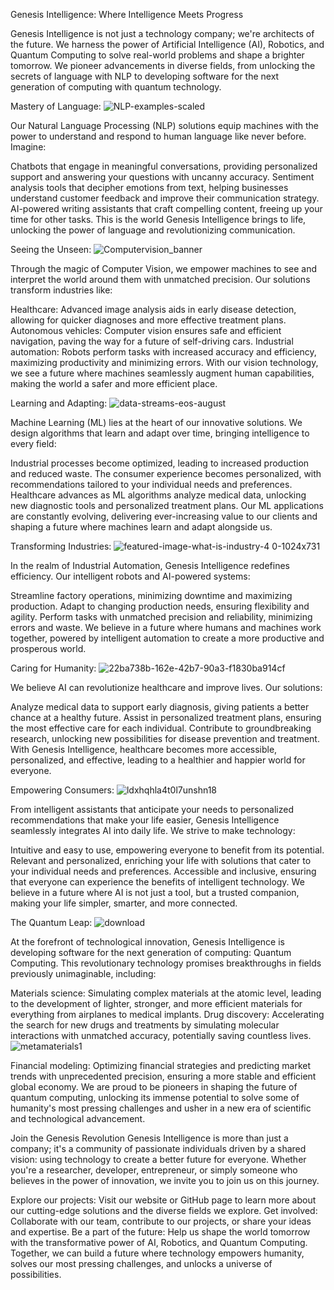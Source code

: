 Genesis Intelligence: Where Intelligence Meets Progress

Genesis Intelligence is not just a technology company; we're architects of the future. We harness the power of Artificial Intelligence (AI), Robotics, and Quantum Computing to solve real-world problems and shape a brighter tomorrow. We pioneer advancements in diverse fields, from unlocking the secrets of language with NLP to developing software for the next generation of computing with quantum technology.

Mastery of Language:
![NLP-examples-scaled](https://github.com/GenesisIntelligence/GenesisIntelligence/assets/154404399/06c2341a-4bc9-457a-8e1c-0e387d402ef0)

Our Natural Language Processing (NLP) solutions equip machines with the power to understand and respond to human language like never before. Imagine:

Chatbots that engage in meaningful conversations, providing personalized support and answering your questions with uncanny accuracy.
Sentiment analysis tools that decipher emotions from text, helping businesses understand customer feedback and improve their communication strategy.
AI-powered writing assistants that craft compelling content, freeing up your time for other tasks.
This is the world Genesis Intelligence brings to life, unlocking the power of language and revolutionizing communication.

Seeing the Unseen:
![Computervision_banner](https://github.com/GenesisIntelligence/GenesisIntelligence/assets/154404399/b61281d6-cbfd-4c25-a4bd-04836e831239)

Through the magic of Computer Vision, we empower machines to see and interpret the world around them with unmatched precision. Our solutions transform industries like:

Healthcare: Advanced image analysis aids in early disease detection, allowing for quicker diagnoses and more effective treatment plans.
Autonomous vehicles: Computer vision ensures safe and efficient navigation, paving the way for a future of self-driving cars.
Industrial automation: Robots perform tasks with increased accuracy and efficiency, maximizing productivity and minimizing errors.
With our vision technology, we see a future where machines seamlessly augment human capabilities, making the world a safer and more efficient place.

Learning and Adapting:
![data-streams-eos-august](https://github.com/GenesisIntelligence/GenesisIntelligence/assets/154404399/850328df-0a1e-455b-aeb7-7316b8619541)

Machine Learning (ML) lies at the heart of our innovative solutions. We design algorithms that learn and adapt over time, bringing intelligence to every field:

Industrial processes become optimized, leading to increased production and reduced waste.
The consumer experience becomes personalized, with recommendations tailored to your individual needs and preferences.
Healthcare advances as ML algorithms analyze medical data, unlocking new diagnostic tools and personalized treatment plans.
Our ML applications are constantly evolving, delivering ever-increasing value to our clients and shaping a future where machines learn and adapt alongside us.

Transforming Industries:
![featured-image-what-is-industry-4 0-1024x731](https://github.com/GenesisIntelligence/GenesisIntelligence/assets/154404399/d269e114-33e2-4ff0-b369-d90aa74469a0)

In the realm of Industrial Automation, Genesis Intelligence redefines efficiency. Our intelligent robots and AI-powered systems:

Streamline factory operations, minimizing downtime and maximizing production.
Adapt to changing production needs, ensuring flexibility and agility.
Perform tasks with unmatched precision and reliability, minimizing errors and waste.
We believe in a future where humans and machines work together, powered by intelligent automation to create a more productive and prosperous world.

Caring for Humanity:
![22ba738b-162e-42b7-90a3-f1830ba914cf](https://github.com/GenesisIntelligence/GenesisIntelligence/assets/154404399/3cfc0a07-8424-42ca-a4cf-ef6e9e22651e)

We believe AI can revolutionize healthcare and improve lives. Our solutions:

Analyze medical data to support early diagnosis, giving patients a better chance at a healthy future.
Assist in personalized treatment plans, ensuring the most effective care for each individual.
Contribute to groundbreaking research, unlocking new possibilities for disease prevention and treatment.
With Genesis Intelligence, healthcare becomes more accessible, personalized, and effective, leading to a healthier and happier world for everyone.

Empowering Consumers:
![ldxhqhla4t0l7unshn18](https://github.com/GenesisIntelligence/GenesisIntelligence/assets/154404399/5b62a10d-af95-48ea-be9f-5775c9c58e86)

From intelligent assistants that anticipate your needs to personalized recommendations that make your life easier, Genesis Intelligence seamlessly integrates AI into daily life. We strive to make technology:

Intuitive and easy to use, empowering everyone to benefit from its potential.
Relevant and personalized, enriching your life with solutions that cater to your individual needs and preferences.
Accessible and inclusive, ensuring that everyone can experience the benefits of intelligent technology.
We believe in a future where AI is not just a tool, but a trusted companion, making your life simpler, smarter, and more connected.

The Quantum Leap:
![download](https://github.com/GenesisIntelligence/GenesisIntelligence/assets/154404399/a31680e2-f0cd-4e91-a106-b328c7021613)

At the forefront of technological innovation, Genesis Intelligence is developing software for the next generation of computing: Quantum Computing. This revolutionary technology promises breakthroughs in fields previously unimaginable, including:

Materials science: Simulating complex materials at the atomic level, leading to the development of lighter, stronger, and more efficient materials for everything from airplanes to medical implants.
Drug discovery: Accelerating the search for new drugs and treatments by simulating molecular interactions with unmatched accuracy, potentially saving countless lives.
![metamaterials1](https://github.com/GenesisIntelligence/GenesisIntelligence/assets/154404399/49074efe-7672-4b95-8405-24b1b9744caf)

Financial modeling: Optimizing financial strategies and predicting market trends with unprecedented precision, ensuring a more stable and efficient global economy.
We are proud to be pioneers in shaping the future of quantum computing, unlocking its immense potential to solve some of humanity's most pressing challenges and usher in a new era of scientific and technological advancement.

Join the Genesis Revolution
Genesis Intelligence is more than just a company; it's a community of passionate individuals driven by a shared vision: using technology to create a better future for everyone. Whether you're a researcher, developer, entrepreneur, or simply someone who believes in the power of innovation, we invite you to join us on this journey.

Explore our projects: Visit our website or GitHub page to learn more about our cutting-edge solutions and the diverse fields we explore.
Get involved: Collaborate with our team, contribute to our projects, or share your ideas and expertise.
Be a part of the future: Help us shape the world tomorrow with the transformative power of AI, Robotics, and Quantum Computing.
Together, we can build a future where technology empowers humanity, solves our most pressing challenges, and unlocks a universe of possibilities.

<!---
GenesisIntelligence/GenesisIntelligence is a ✨ special ✨ repository because its `README.md` (this file) appears on your GitHub profile.
You can click the Preview link to take a look at your changes.
--->
